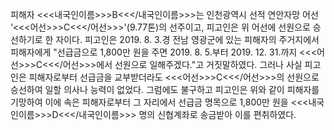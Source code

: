 피해자 <<<내국인이름>>>B<<</내국인이름>>>는 인천광역시 선적 연안자망 어선 ‘<<<어선>>>C<<</어선>>>'(9.77톤)의 선주이고, 피고인은 위 어선에 선원으로 승선하기로 한 자이다.
피고인은 2019. 8. 3.경 전남 영광군에 있는 피해자의 주거지에서 피해자에게 "선급금으로 1,800만 원을 주면 2019. 8. 5.부터 2019. 12. 31.까지 <<<어선>>>C<<</어선>>>에서 선원으로 일해주겠다."고 거짓말하였다.
그러나 사실 피고인은 피해자로부터 선급금을 교부받더라도 <<<어선>>>C<<</어선>>>의 선원으로 승선하여 일할 의사나 능력이 없었다.
그럼에도 불구하고 피고인은 위와 같이 피해자를 기망하여 이에 속은 피해자로부터 그 자리에서 선급금 명목으로 1,800만 원을 <<<내국인이름>>>D<<</내국인이름>>> 명의 신협계좌로 송금받아 이를 편취하였다.